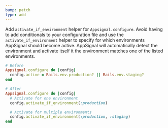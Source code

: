 ```yaml
---
bump: patch
type: add
---
```


Add `activate_if_environment` helper for `Appsignal.configure`. Avoid having to add conditionals to your configuration file and use the `activate_if_environment` helper to specify for which environments AppSignal should become active. AppSignal will automatically detect the environment and activate itself it the environment matches one of the listed environments.

```ruby
# Before
Appsignal.configure do |config|
  config.active = Rails.env.production? || Rails.env.staging?
end

# After
Appsignal.configure do |config|
  # Activate for one environment
  config.activate_if_environment(:production)

  # Activate for multiple environments
  config.activate_if_environment(:production, :staging)
end
```
